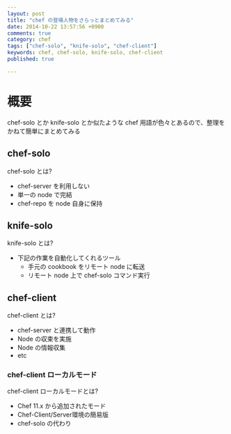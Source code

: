 ```yaml
---
layout: post
title: "chef の登場人物をさらっとまとめてみる"
date: 2014-10-22 13:57:56 +0900
comments: true
category: chef
tags: ["chef-solo", "knife-solo", "chef-client"]
keywords: chef, chef-solo, knife-solo, chef-client
published: true

---
```


概要
====
chef-solo とか knife-solo とか似たような chef 用語が色々とあるので、整理をかねて簡単にまとめてみる


chef-solo
----
chef-solo とは?

* chef-server を利用しない
* 単一の node で完結
* chef-repo を node 自身に保持


knife-solo
----

knife-solo とは?

* 下記の作業を自動化してくれるツール
  * 手元の cookbook をリモート node に転送
  * リモート node 上で chef-solo コマンド実行


chef-client
----
chef-client とは?

* chef-server と連携して動作
* Node の収束を実施
* Node の情報収集
* etc


### chef-client ローカルモード
chef-client ローカルモードとは?

* Chef 11.x から追加されたモード
* Chef-Client/Server環境の簡易版
* chef-solo の代わり